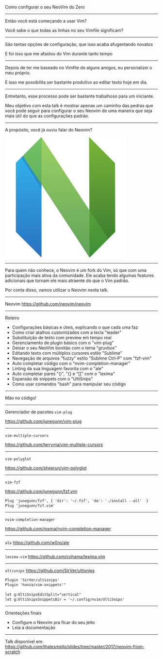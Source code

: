 Como configurar o seu NeoVim do Zero

---

Então você está começando a usar Vim?

Você sabe o que todas as linhas no seu Vimfile significam?

---

São tantas opções de configuração, que isso acaba afugentando novatos

E foi isso que me afastou do Vim durante tanto tempo

---

Depois de ter me baseado no Vimfile de alguns amigos, eu personalizei o meu próprio.

E isso me possibilita ser bastante produtivo ao editar texto hoje em dia.

---

Entretanto, esse processo pode ser bastante trabalhoso para um iniciante.

Meu objetivo com esta talk é mostrar apenas *um* caminho das pedras que você
pode seguir para configurar o seu Neovim de uma maneira que seja mais útil
do que as configurações padrão.

---

A propósito, você já ouviu falar do Neovim?

![](./neovim.png)

---

Para quem não conhece, o Neovim é um fork do Vim, só que com uma participação mais
ativa da comunidade. Ele acaba tendo algumas features adicionais que tornam ele
mais atraente do que o Vim padrão.

Por conta disso, vamos utilizar o Neovim nesta talk.

---

Neovim
https://github.com/neovim/neovim

---

Roteiro

- Configurações básicas e úteis, explicando o que cada uma faz
- Como criar atalhos customizados com a tecla "leader"
- Substituição de texto com preview em tempo real
- Gerenciamento de plugin básico com o "vim-plug"
- Deixar o seu NeoVim bonitão com o tema "gruvbox"
- Editando texto com múltiplos cursores estilo "Sublime"
- Navegação de arquivos "fuzzy" estilo "Sublime Ctrl-P" com "fzf-vim"
- Auto completar código com o "nvim-completion-manager"
- Linting da sua linguagem favorita com o "ale"
- Auto completar pares "()", "{} e "[]" com o "lexima"
- Expansão de snippets com o "UltiSnips"
- Como usar comandos "bash" para manipular seu código

---

Mão no código!

---

Gerenciador de pacotes `vim-plug`

https://github.com/junegunn/vim-plug

---

`vim-multiple-cursors`

https://github.com/terryma/vim-multiple-cursors

---

`vim-polyglot`

https://github.com/sheerun/vim-polyglot

---

`vim-fzf`

https://github.com/junegunn/fzf.vim

```
Plug 'junegunn/fzf', { 'dir': '~/.fzf', 'do': './install --all'  }
Plug 'junegunn/fzf.vim'
```

---

`nvim-completion-manager`

https://github.com/roxma/nvim-completion-manager

---

`ale`
https://github.com/w0rp/ale

---

`lexima-vim`
https://github.com/cohama/lexima.vim

---

`ultisnips`
https://github.com/SirVer/ultisnips

```
Plugin 'SirVer/ultisnips'
Plugin 'honza/vim-snippets'"

let g:UltiSnipsEditSplit="vertical"
let g:UltiSnipsSnippetsDir = '~/.config/nvim/UltiSnips'
```

---

Orientações finais

- Configure o Neovim pra ficar do seu jeito
- Leia a documentação

---

Talk disponível em:
https://github.com/thalesmello/slides/tree/master/2017/neovim-from-scratch


